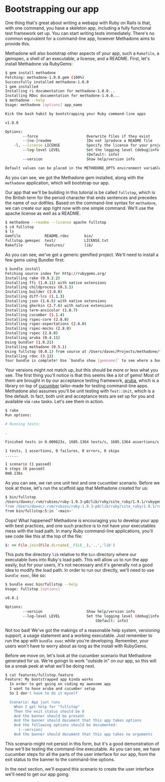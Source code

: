 # Bootstrapping our app

One thing that's great about writing a webapp with Ruby on Rails is that, with one command, you have a skeleton app, including
a fully functional test framework set up.  You can start writing tests immediately.  There's no common equivalent for a
command-line app, however Methadone aims to provide this.

Methadone will also bootstrap other aspects of your app, such a `Rakefile`, a gemspec, a shell of an executable, a license, and a
README.  First, let's install Methadone via RubyGems:

```sh
$ gem install methadone
Fetching: methadone-1.0.0.gem (100%)
Successfully installed methadone-1.0.0
1 gem installed
Installing ri documentation for methadone-1.0.0...
Installing RDoc documentation for methadone-1.0.0...
$ methadone --help
Usage: methadone [options] app_name

Kick the bash habit by bootstrapping your Ruby command-line apps

v1.0.0

Options:
        --force                      Overwrite files if they exist
        --[no-]readme                [Do not ]produce a README file
    -l, --license LICENSE            Specify the license for your project (mit|apache|custom|NONE)
        --log-level LEVEL            Set the logging level (debug|info|warn|error|fatal)
                                     (Default: info)
        --version                    Show help/version info

Default values can be placed in the METHODONE_OPTS environment variable
```

As you can see, we got the Methadone gem installed, along with the `methadone` application, which will bootstrap our app.

Our app that we'll be building in this tutorial is be called `fullstop`, which is the British term for the period character that ends sentences and precedes the name of our dotfiles.  Based on the command-line syntax for `methadone`, we can create our app right now with one simple command.  We'll use the apache license as well as a README.

```sh
$ methadone --readme --license apache fullstop
$ cd fullstop
$ ls
Gemfile           README.rdoc       bin/              
fullstop.gemspec  test/             LICENSE.txt       
Rakefile          features/         lib/
```

As you can see, we've got a generic gemified project.  We'll need to install a few gems using Bundler first:

```sh
$ bundle install
Fetching source index for http://rubygems.org/
Installing rake (0.9.2.2) 
Installing ffi (1.0.11) with native extensions 
Installing childprocess (0.3.1) 
Installing builder (3.0.0) 
Installing diff-lcs (1.1.3) 
Installing json (1.6.5) with native extensions 
Installing gherkin (2.7.6) with native extensions 
Installing term-ansicolor (1.0.7) 
Installing cucumber (1.1.4) 
Installing rspec-core (2.8.0) 
Installing rspec-expectations (2.8.0) 
Installing rspec-mocks (2.8.0) 
Installing rspec (2.8.0) 
Installing aruba (0.4.11) 
Using bundler (1.0.21) 
Installing methadone (0.5.1) 
Using fullstop (0.0.1) from source at /Users/davec/Projects/methadone/tutorial/code/fullstop 
Installing rdoc (3.12) 
Your bundle is complete! Use `bundle show [gemname]` to see where a bundled gem is installed.
```

Your versions might not match up, but this should be more or less what you see.  The first thing you'll notice is that this seems
like a *lot* of gems!  Most of them are brought in by our acceptance testing framework, [aruba][aruba], which is a library on top
of [cucumber][cucumber] tailor-made for testing command-line apps.  Methadone also assumes  you'll be unit
testing with `Test::Unit`, which is a fine default.   In fact, both unit and acceptance tests are set up for you and available
via `rake` tasks.  Let's see them in action.

[aruba]: http://www.github.com/cucumber/aruba
[cucumber]: http://cukes.info

```sh
$ rake
Run options: 

# Running tests:

.

Finished tests in 0.000623s, 1605.1364 tests/s, 1605.1364 assertions/s.

1 tests, 1 assertions, 0 failures, 0 errors, 0 skips
......

1 scenario (1 passed)
6 steps (6 passed)
0m0.136s
```

As you can see, we ran one unit test and one cucumber scenario.  Before we look at those, let's run the scaffold app that
Methadone created for us:

```sh
$ bin/fullstop
/Users/davec/.rvm/rubies/ruby-1.9.3-p0/lib/ruby/site_ruby/1.9.1/rubygems/custom_require.rb:36:in `require': cannot load such file -- fullstop (LoadError)
from /Users/davec/.rvm/rubies/ruby-1.9.3-p0/lib/ruby/site_ruby/1.9.1/rubygems/custom_require.rb:36:in `require'
from bin/fullstop:5:in `<main>'
```

Oops!  What happened?  Methadone is encouraging you to develop your app with best practices, and one such practice is to not have
your executables mess with the load path.  In many Ruby command-line applications, you'll see code like this at the top of the
file:

```ruby
$: << File.join(File.dirname(__FILE__),'..','lib')
```

This puts the directory `lib` relative to the `bin` directory where our executable lives into Ruby's load path.  This will allow
*us* to run the app easily, but for your users, it's not necessary and it's generally not a good idea to modify the load path.
In order to run our directly, we'll need to use `bundle exec`, like so:

```sh
$ bundle exec bin/fullstop --help
Usage: fullstop [options]

v0.0.1

Options:
        --version                    Show help/version info
        --log-level LEVEL            Set the logging level (debug|info|warn|error|fatal)
                                         (Default: info)
```

Not too bad!  We've got the makings of a reasonable help system, versioning support, a usage statement and a working executable.
Just remember to run the app with `bundle exec` while you're developing.  Remember, your users won't have to worry about as long
as the install with RubyGems.

Before we move on, let's look at the cucumber scenario that Methadone generated for us.  We're goingn to work "outside in" on our
app, so this will be a sneak peek at what we'll be doing next.

```sh
$ cat features/fullstop.feature 
Feature: My bootstrapped app kinda works
  In order to get going on coding my awesome app
  I want to have aruba and cucumber setup
  So I don't have to do it myself

  Scenario: App just runs
    When I get help for "fullstop"
    Then the exit status should be 0
    And the banner should be present
    And the banner should document that this app takes options
    And the following options should be documented:
      |--version|
    And the banner should document that this app takes no arguments
```

This scenario might not persist in this form, but it's a good demonstration of how we'll be testing the command-line executable.
As you can see, we have cucumber steps for all the parts of the user interface for our app, from the exit status to the banner to
the command-line options.

In the next section, we'll expand this scenario to create the user interface we'll need to get our app going.
